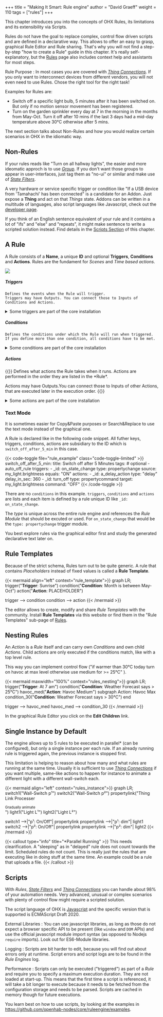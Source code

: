 +++
title = "Making It Smart: Rule engine"
author = "David Graeff"
weight = 110
tags = ["rules"]
+++

This chapter introduces you into the concepts of OHX Rules, its limitations and its extensibility via Scripts.

Rules do not have the goal to replace complex, control flow driven scripts and are defined in a declarative way. This allows to offer an easy to grasp, graphical Rule Editor and Rule sharing.
That's why you will not find a step-by-step "how to create a Rule" guide in this chapter.
It's really self-explanatory, but the <a href="" class="demolink">Rules</a> page also includes context help and assistants for most steps.

Rule Purpose
: In most cases you are covered with [*Thing Connections*](/userguide/thing_connections). If you only want to interconnect devices from different vendors, you will not even need to use Rules. Chose the right tool for the right task! 

Examples for Rules are:

* Switch off a specific light bulb, 5 minutes after it has been switched on. But only if no motion sensor movement has been registered.
* Turn on the garden sprinkler every day at 7 in the morning in the months from May-Oct. Turn it off after 10 mins if the last 3 days had a mid-day temperature above 30°C otherwise after 5 mins.

The next section talks about Non-Rules and how you would realize certain scenarios in OHX in the idiomatic way.

## Non-Rules

If your rules reads like "Turn on all hallway lights", the easier and more ideomatic approch is to use [*Group*](/userguide/groups). If you don't want those groups to appear in user-interfaces, just tag them as "no-ui" or similar and make use of [*State Filters*](/userguide/thing_connections).

A very hardware or service specific trigger or condition like "If a USB device from 'Tamahachi' has been connected" is a candidate for an Addon. Just expose a **Thing** and act on that *Things* state. Addons can be written in a multitude of languages, also script languages like Javascript, check out the [developer page](/developer/addons). 

If you think of an English sentence equivalent of your rule and it contains a lot of "ifs" and "else" and "repeats", it might make sentence to write a scripted solution instead. Find details in the [Scripts Section](#scripts) of this chapter.

## A Rule

A Rule consists of a **Name**, a unique **ID** and optional **Triggers**, **Conditions** and **Actions**.
Rules are the fundament for *Scenes* and *Time based actions*.

<img class="tutimage" src="/img/doc/rules.png">

<section class="card border-success p-3 mb-2">
    <h5>Triggers</h5>
    
    Defines the events when the Rule will trigger.
    Triggers may have Outputs. You can connect those to Inputs of Conditions and Actions.
    
</section>

<details class="mb-4">
    <summary>Some triggers are part of the core installation</summary>
    <table class="table table-striped table-bordered" style="width: initial">
    <thead>
        <tr>
        <th>Trigger Type</th>
        <th>What it does</th>
        </tr>
    </thead>
    <tbody>
        <tr>
        <td>An event fires</td>
        <td>Triggers a Rule when a Thing Event fires.</td>
        </tr>
        <tr>
        <td>An item state changes</td>
        <td>Triggers the Rule when the
            selected Item changes state. One can optionally define the previous state and new state.</td>
        </tr>
        <tr>
        <td>An item receives a command</td>
        <td>Triggers the Rule when
            the selected Item receives a command. One can optionally define the command received.</td>
        </tr>
        <tr>
        <td>An item state is updated</td>
        <td>Triggers the Rule when the
            selected Item receives an update. One can optionally define the update received.</td>
        </tr>
        <tr>
        <td>It is a fixed time of day</td>
        <td>Sets the Rule to trigger at a specific time of day every day.</td>
        </tr>
        <tr>
        <td>The rule is activated</td>
        <td>Triggers when a rule is activated the first time. This causes the Rule to trigger when it is
            first loaded by OH.</strong></td>
        </tr>
    </tbody>
    </table>
</details>

<section class="card border-info p-3 mb-2">
    <h5>Conditions</h5>
    
    Defines the conditions under which the Rule will run when triggered.
    If you define more than one condition, all conditions have to be met.
    
</section>

<details class="mb-4">
    <summary>Some conditions are part of the core installation</summary>
    <table class="table table-striped table-bordered" style="width: initial">
    <thead>
        <tr>
        <th>Condition Type</th>
        <th>What it does</th>
        </tr>
    </thead>
    <tbody>
        <tr>
        <td>An item has a given state</td>
        <td>Select the Item, comparison operator, and the value to compare against. For example,
            MyTemperature Item &gt;= (is greater or equal to) 20.</td>
        </tr>
        <tr>
        <td>A given script* evaluates to true</td>
        <td>A script to execute whose last line evaluates true or false. If the that line is true, the rule
            will be allowed to run (assuming all the other defined conditions are also true). Currently
            only JavaScript is supported. Everything available to the Action Script is available here as
            well. The Script just needs to return true or false.</td>
        </tr>
        <tr>
        <td>It is a certain day of the week</td>
        <td>Allows one to select the day of the week that it must be for the Rule to run. This combined
            with “it is a fixed time of day” allows one to write Rules that trigger at a certain time on
            certain days.</td>
        </tr>
    </tbody>
    </table>
</details>

<section class="card border-danger p-3 mb-2">
    <h5>Actions</h5>
{{<md>}}
Defines what actions the Rule takes when it runs.
Actions are performed in the order they are listed in the *Rule*.

Actions may have Outputs.You can connect those to Inputs of other Actions, that are executed later in the execution order.
{{</md>}}
</section>

<details class="mb-4">
    <summary>Some actions are part of the core installation</summary>
    <table class="table table-striped table-bordered" style="width: initial">
    <thead>
        <tr>
        <th>Action Type</th>
        <th>What it does</th>
        </tr>
    </thead>
    <tbody>
        <tr>
        <td>Send a command</td>
        <td>Allows one to send a command to an Item when the Rule runs. This can be very useful for
            creating links between proxy Items and device Items.</td>
        </tr>
        <tr>
        <td>Run rules</td>
        <td>Allows the triggering of other Rule(s) to run when this Rule triggers.</td>
        </tr>
        <tr>
        <td>Enables or disable rules</td>
        <td>Enable or disable Rule(s). This is useful to create “away
            mode” type Rule sets as they can be enabled/disabled based on events.</td>
        </tr>
        <tr>
        <td>Execute a given script*</td>
        <td>Define a *Script* to execute when the Rule runs.</td>
        </tr>
        <tr>
        <td>Play a sound</td>
        <td>Send a sound to the selected audio sink.</td>
        </tr>
        <tr>
        <td>Say something</td>
        <td>Send Text-to-speech to the selected audio sink. The text is statically defined but you can
            generate dynamic text in a script.</td>
        </tr>
    </tbody>
    </table>
</details>

### Text Mode

It is sometimes easier for Copy&amp;Paste purposes or Search&amp;Replace to use the text mode instead of the graphical one.

A Rule is declared like in the following code snippet.
All futher keys, triggers, conditions, actions are subsidiary to the ID which is `switch_off_after_5_min` in this case.

{{< code-toggle file="rule_example" class="code-toggle-limited" >}}
switch_off_after_5_min:
  title: Switch off after 5 Minutes
  tags: # optional
    - auto_off_rule 
  triggers:
     -  _id: on_state_change
        type: propertychange
        source: my_light.brightness
        equals: "ON"
  actions:
     -  _id: a_delay_action
        type: "delay"
        delay_in_sec: 360
     -  _id: turn_off
        type: propertycommand
        target: my_light.brightness
        command: "OFF"
{{< /code-toggle >}}

There are no `conditions` in this example. `triggers`, `conditions` and `actions` are lists and each item is defined by a rule unique ID like `_id: on_state_change`.

The *type* is unique across the entire rule engine and references the *Rule Module* that should be excuted or used. For `on_state_change` that would be the `type: propertychange` trigger module.

You best explore rules via the graphical editor first and study the generated declarative text later on.

## Rule Templates

Because of the strict schema, Rules turn out to be quite generic.
A rule that contains *Placeholders* instead of fixed values is called a **Rule Template**.

{{< mermaid align="left" context="rule_template">}}
graph LR;
  trigger("<b>Trigger</b>: Sunrise")
  condition("<b>Condition</b>: Month is between May-Oct")
  action("<b>Action</b>: PLACEHOLDER")

  trigger --> condition
  condition --> action
{{< /mermaid >}}

The editor allows to create, modify and share *Rule Templates* with the community. Install **Rule Templates** via this website or find them in the "Rule Templates" sub-page of  <a class="demolink" href="">Rules</a>.

## Nesting Rules

An *Action* is a *Rule* itself and can carry own *Conditions* and own child *Actions*.
Child actions are only executed if the conditions match, like with a top level rule.

This way you can implement control flow ("if warmer than 30°C today turn on havoc at max level otherwise use medium for >= 25°C" ).

{{< mermaid maxwidth="100%" context="rules_nesting">}}
graph LR;
  trigger("<b>Trigger</b>: At 7 am")
  condition("<b>Condition</b>: Weather Forecast says > 25°C")
  havoc_med("<b>Action</b>: Havoc Medium")
  subgraph Action: Havoc Max
  condition_30("<b>Condition</b>: Weather Forecast says > 30°C")
  end

  trigger --> havoc_med
  havoc_med --> condition_30
{{< /mermaid >}}


In the graphical Rule Editor you click on the **Edit Children** link.

## Single Instance by Default

The engine allows up to 5 rules to be executed in parallel* (can be configured), but only a single instance per each rule. If an already running rule is triggered again, the previous instance is stopped first.

This limitation is helping to reason about how many and what rules are running at the same time.
Usually it is sufficient to use [*Thing Connections*](/userguide/thing_connections)
if you want multiple, same-like actions to happen for instance to animate a different light with a different wall-switch each.

{{< mermaid align="left" context="rules_instance">}}
graph LR;
  switch1("Wall-Switch p¹")
  switch2("Wall-Switch p²")
  propertylink("Thing Link Processer<div><small>Gradually animate</small></div>")
  light1("Light L¹")
  light2("Light L²")

  switch1 -->|"p¹: On/Off"| propertylink
  propertylink -->|"p¹: dim"| light1
  switch2 -->|"p²: On/Off"| propertylink
  propertylink -->|"p²: dim"| light2
{{< /mermaid >}}

{{< callout type="info" title="*Parallel Running" >}}
This needs clearification. A "sleeping" as in "delayed" rule does not count towards the limit. Scheduled rules do not count. This is really just the rules that are executing like in doing stuff at the same time. An example could be a rule that uploads a file.
{{< /callout >}}

## Scripts

With *Rules*, [*State Filters*](/userguide/control) and [*Thing Connections*](/userguide/thing_connections) you can handle about 98% of your automation needs. Very advanced, unusual or complex scenarios with plenty of control flow might require a scripted solution.

The script language of OHX is [Javascript](https://developer.mozilla.org/en-US/docs/Web/JavaScript) and the specific version that is supported is ECMAScript Draft 2020.

External Libraries
: You can use javascript libraries, as long as those do not expect a browser specific API to be present (like `window` and `DOM` APIs) and use the official javascript module import syntax (as opposed to Nodejs `require` imports). Look out for ES6-Module libraries.

Logging
: Scripts are bit harder to edit, because you will find out about errors only at runtime. Script errors and script logs are to be found in the *Rule Engines* log.

Performance
: Scripts can only be executed ("triggered") as part of a *Rule* and require you to specify a maximum execution duration. They are not loaded at start-up. This means that the first time a script is referenced, it will take a bit longer to execute because it needs to be fetched from the configuration storage and needs to be parsed. Scripts are cached in memory though for future executions.

You learn best on how to use scripts, by looking at the examples in https://github.com/openhab-nodes/core/ruleengine/examples.

